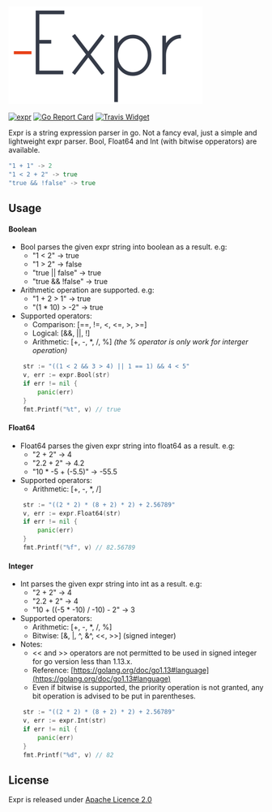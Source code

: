 ![expr](./icon.svg)

[![expr](https://img.shields.io/badge/go-reference-blue.svg?style=flat)](https://pkg.go.dev/github.com/muktihari/expr)
[![Go Report Card](https://goreportcard.com/badge/github.com/muktihari/expr)](https://goreportcard.com/report/github.com/muktihari/expr)
[![Travis Widget](https://travis-ci.org/muktihari/expr.svg?branch=master)](https://travis-ci.org/github/muktihari/expr)

Expr is a string expression parser in go. Not a fancy eval, just a simple and lightweight expr parser. Bool, Float64 and Int (with bitwise opperators) are available.

```go
"1 + 1" -> 2
"1 < 2 + 2" -> true
"true && !false" -> true
```

## Usage
#### Boolean
- Bool parses the given expr string into boolean as a result. e.g:
    - "1 < 2" -> true
    - "1 > 2" -> false
    - "true || false" -> true
    - "true && !false" -> true
- Arithmetic operation are supported. e.g:
    - "1 + 2 > 1" -> true
    - "(1 * 10) > -2" -> true
- Supported operators:
    - Comparison: [==, !=, <, <=, >, >=]
    - Logical: [&&, ||, !]
    - Arithmetic: [+, -, *, /, %] *(the % operator is only work for interger operation)*

```go
    str := "((1 < 2 && 3 > 4) || 1 == 1) && 4 < 5"
    v, err := expr.Bool(str)
    if err != nil {
        panic(err)
    }
    fmt.Printf("%t", v) // true
```

#### Float64
- Float64 parses the given expr string into float64 as a result. e.g:
    - "2 + 2" -> 4
    - "2.2 + 2" -> 4.2
    - "10 * -5 + (-5.5)" -> -55.5
- Supported operators:
    - Arithmetic: [+, -, *, /]

```go
    str := "((2 * 2) * (8 + 2) * 2) + 2.56789"
    v, err := expr.Float64(str)
    if err != nil {
        panic(err)
    }
    fmt.Printf("%f", v) // 82.56789
```

#### Integer
- Int parses the given expr string into int as a result. e.g:
    - "2 + 2" -> 4
    - "2.2 + 2" -> 4
    - "10 + ((-5 * -10) / -10) - 2" -> 3
- Supported operators:
    - Arithmetic: [+, -, *, /, %]
    - Bitwise: [&, |, ^, &^, <<, >>] (signed integer)
- Notes: 
    - << and >> operators are not permitted to be used in signed integer for go version less than 1.13.x.
    - Reference: [https://golang.org/doc/go1.13#language](https://golang.org/doc/go1.13#language)
    - Even if bitwise is supported, the priority operation is not granted, any bit operation is advised to be put in parentheses.

```go
    str := "((2 * 2) * (8 + 2) * 2) + 2.56789"
    v, err := expr.Int(str)
    if err != nil {
        panic(err)
    }
    fmt.Printf("%d", v) // 82
```


## License
Expr is released under [Apache Licence 2.0](https://www.apache.org/licenses/LICENSE-2.0)
